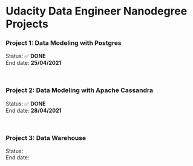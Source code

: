 # Udacity Data Engineer Nanodegree Projects

### Project 1: Data Modeling with Postgres

Status: ✅ **DONE** <br>
End date: **25/04/2021**

<br>

### Project 2: Data Modeling with Apache Cassandra

Status: ✅ **DONE** <br>
End date: **28/04/2021**

<br>

### Project 3: Data Warehouse

Status: <br>
End date: 
